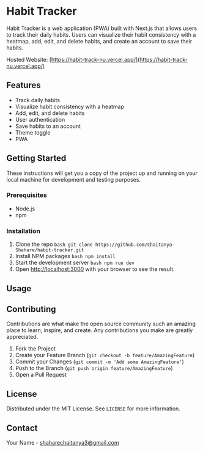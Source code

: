 # Habit Tracker

Habit Tracker is a web application (PWA) built with Next.js that allows users to
track their daily habits. Users can visualize their habit consistency with a
heatmap, add, edit, and delete habits, and create an account to save their
habits. 

Hosted Website: [https://habit-track-nu.vercel.app/](https://habit-track-nu.vercel.app/)

## Features

- Track daily habits
- Visualize habit consistency with a heatmap
- Add, edit, and delete habits
- User authentication
- Save habits to an account
- Theme toggle
- PWA

## Getting Started

These instructions will get you a copy of the project up and running on your
local machine for development and testing purposes.

### Prerequisites

- Node.js
- npm

### Installation

1. Clone the repo ```bash git clone
https://github.com/Chaitanya-Shahare/habit-tracker.git ```
2. Install NPM packages ```bash npm install ```
3. Start the development server ```bash npm run dev ```
4. Open [http://localhost:3000](http://localhost:3000) with your browser to see
the result.

## Usage

<!-- TODO - Add screenshots & video guide -->

## Contributing

Contributions are what make the open source community such an amazing place to
learn, inspire, and create. Any contributions you make are greatly appreciated.

1. Fork the Project
2. Create your Feature Branch (`git checkout -b feature/AmazingFeature`)
3. Commit your Changes (`git commit -m 'Add some AmazingFeature'`)
4. Push to the Branch (`git push origin feature/AmazingFeature`)
5. Open a Pull Request

## License

Distributed under the MIT License. See `LICENSE` for more information.

## Contact

Your Name - [shaharechaitanya3@gmail.com](mailto:shaharechaitanya3@gmail.com)

```
